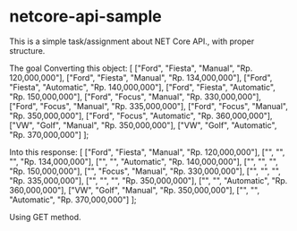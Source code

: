 # netcore-api-sample
This is a simple task/assignment about NET Core API., with proper structure.

The goal
Converting this object: 
[
	["Ford", "Fiesta", "Manual", "Rp. 120,000,000"],
	["Ford", "Fiesta", "Manual", "Rp. 134,000,000"],
	["Ford", "Fiesta", "Automatic", "Rp. 140,000,000"],
	["Ford", "Fiesta", "Automatic", "Rp. 150,000,000"],
	["Ford", "Focus", "Manual", "Rp. 330,000,000"],
	["Ford", "Focus", "Manual", "Rp. 335,000,000"],
	["Ford", "Focus", "Manual", "Rp. 350,000,000"],
	["Ford", "Focus", "Automatic", "Rp. 360,000,000"],
	["VW", "Golf", "Manual", "Rp. 350,000,000"],
	["VW", "Golf", "Automatic", "Rp. 370,000,000"]
];

Into this response:
[
	["Ford", "Fiesta", "Manual", "Rp. 120,000,000"],
	["", "", "", "Rp. 134,000,000"],
	["", "", "Automatic", "Rp. 140,000,000"],
	["", "", "", "Rp. 150,000,000"],
	["", "Focus", "Manual", "Rp. 330,000,000"],
	["", "", "", "Rp. 335,000,000"],
	["", "", "", "Rp. 350,000,000"],
	["", "", "Automatic", "Rp. 360,000,000"],
	["VW", "Golf", "Manual", "Rp. 350,000,000"],
	["", "", "Automatic", "Rp. 370,000,000"]
];

Using GET method.
